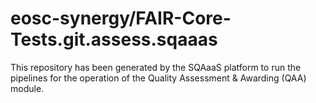 <!--
SPDX-FileCopyrightText: Copyright contributors to the Software Quality Assurance as a Service (SQAaaS) project <sqaaas@ibergrid.eu>

SPDX-License-Identifier: GPL-3.0-only
-->

# eosc-synergy/FAIR-Core-Tests.git.assess.sqaaas
This repository has been generated by the SQAaaS platform to run the pipelines
for the operation of the
Quality Assessment & Awarding (QAA)
module.